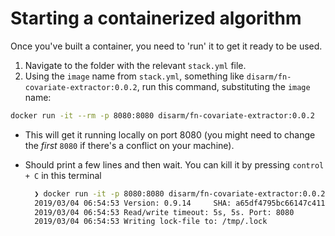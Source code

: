 # Starting a containerized algorithm

Once you've built a container, you need to 'run' it to get it ready to be used. 

1. Navigate to the folder with the relevant `stack.yml` file.
2. Using the `image` name from `stack.yml`, something like `disarm/fn-covariate-extractor:0.0.2`, run this command, substituting the `image` name:

```bash
docker run -it --rm -p 8080:8080 disarm/fn-covariate-extractor:0.0.2
```

* This will get it running locally on port 8080 \(you might need to change the _first_ `8080` if there's a conflict on your machine\).
* Should print a few lines and then wait. You can kill it by pressing `control + C` in this terminal

  ```bash
    ❯ docker run -it -p 8080:8080 disarm/fn-covariate-extractor:0.0.2
    2019/03/04 06:54:53 Version: 0.9.14     SHA: a65df4795bc66147c41161c48bfd4c72f60c7434
    2019/03/04 06:54:53 Read/write timeout: 5s, 5s. Port: 8080
    2019/03/04 06:54:53 Writing lock-file to: /tmp/.lock
  ```

